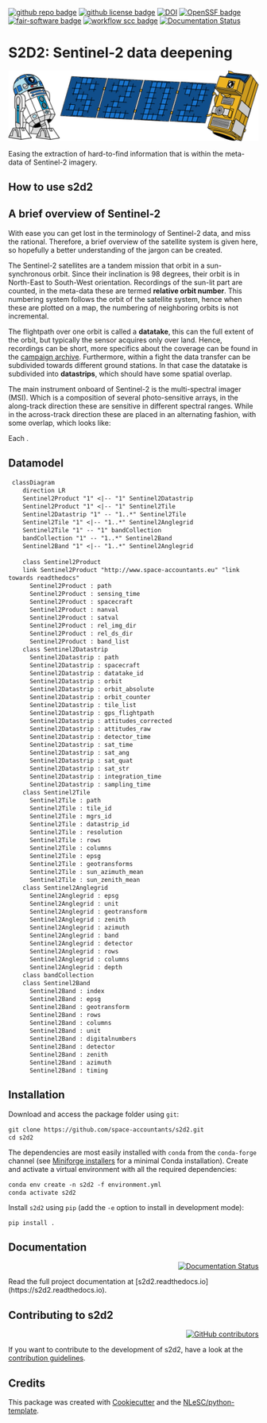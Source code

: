 [![github repo badge](https://img.shields.io/badge/github-repo-000.svg?logo=github&labelColor=gray&color=blue)](https://github.com/space-accountants/s2d2)
[![github license badge](https://img.shields.io/github/license/space-accountants/s2d2)](https://github.com/space-accountants/s2d2)
[![DOI](https://zenodo.org/badge/DOI/10.5281/zenodo.10654893.svg)](https://doi.org/10.5281/zenodo.10654893)
[![OpenSSF badge](https://bestpractices.coreinfrastructure.org/projects/8399/badge)](https://bestpractices.coreinfrastructure.org/projects/8399)
[![fair-software badge](https://img.shields.io/badge/fair--software.eu-%E2%97%8F%20%20%E2%97%8F%20%20%E2%97%8F%20%20%E2%97%8F%20%20%E2%97%8B-yellow)](https://fair-software.eu)
[![workflow scc badge](https://sonarcloud.io/api/project_badges/measure?project=space-accountants_s2d2&metric=coverage)](https://sonarcloud.io/dashboard?id=space-accountants_s2d2)
[![Documentation Status](https://readthedocs.org/projects/s2d2/badge/?version=latest)](https://s2d2.readthedocs.io/en/latest/?badge=latest)

# S2D2: Sentinel-2 data deepening

![s2d2-logo](docs/_images/logo-s2d2.jpg)

Easing the extraction of hard-to-find information that is within the meta-data of Sentinel-2 imagery.

## How to use s2d2

## A brief overview of Sentinel-2
With ease you can get lost in the terminology of Sentinel-2 data, and miss the rational. 
Therefore, a brief overview of the satellite system is given here, so hopefully a better understanding of the jargon can be created.

The Sentinel-2 satellites are a tandem mission that orbit in a sun-synchronous orbit. 
Since their inclination is 98 degrees, their orbit is in North-East to South-West orientation. 
Recordings of the sun-lit part are counted, in the meta-data these are termed **relative orbit number**.
This numbering system follows the orbit of the satellite system, hence when these are plotted on a map, 
the numbering of neighboring orbits is not incremental.

The flightpath over one orbit is called a **datatake**, this can the full extent of the orbit, but typically the sensor acquires only over land. 
Hence, recordings can be short, more specifics about the coverage can be found in the [campaign archive](https://sentinel.esa.int/web/sentinel/copernicus/sentinel-2/acquisition-plans/archive).
Furthermore, within a fight the data transfer can be subdivided towards different ground stations.
In that case the datatake is subdivided into **datastrips**, which should have some spatial overlap.

The main instrument onboard of Sentinel-2 is the multi-spectral imager (MSI).
Which is a composition of several photo-sensitive arrays, in the along-track direction these are sensitive in different spectral ranges.
While in the across-track direction these are placed in an alternating fashion, with some overlap, which looks like:

Each .

## Datamodel

```mermaid
 classDiagram
	direction LR
	Sentinel2Product "1" <|-- "1" Sentinel2Datastrip
	Sentinel2Product "1" <|-- "1" Sentinel2Tile
	Sentinel2Datastrip "1" -- "1..*" Sentinel2Tile
	Sentinel2Tile "1" <|-- "1..*" Sentinel2Anglegrid
	Sentinel2Tile "1" -- "1" bandCollection
	bandCollection "1" -- "1..*" Sentinel2Band
	Sentinel2Band "1" <|-- "1..*" Sentinel2Anglegrid
		
	class Sentinel2Product
	link Sentinel2Product "http://www.space-accountants.eu" "link towards readthedocs"
      Sentinel2Product : path
	  Sentinel2Product : sensing_time
	  Sentinel2Product : spacecraft 
	  Sentinel2Product : nanval 
	  Sentinel2Product : satval  
	  Sentinel2Product : rel_img_dir  
	  Sentinel2Product : rel_ds_dir  
	  Sentinel2Product : band_list     
    class Sentinel2Datastrip
      Sentinel2Datastrip : path
      Sentinel2Datastrip : spacecraft 
      Sentinel2Datastrip : datatake_id  
      Sentinel2Datastrip : orbit  
      Sentinel2Datastrip : orbit_absolute  
      Sentinel2Datastrip : orbit_counter     
      Sentinel2Datastrip : tile_list  
      Sentinel2Datastrip : gps_flightpath  
      Sentinel2Datastrip : attitudes_corrected  
      Sentinel2Datastrip : attitudes_raw  
      Sentinel2Datastrip : detector_time  
      Sentinel2Datastrip : sat_time  
      Sentinel2Datastrip : sat_ang  
      Sentinel2Datastrip : sat_quat  
      Sentinel2Datastrip : sat_str  
      Sentinel2Datastrip : integration_time  
      Sentinel2Datastrip : sampling_time  
    class Sentinel2Tile
      Sentinel2Tile : path
      Sentinel2Tile : tile_id
      Sentinel2Tile : mgrs_id
      Sentinel2Tile : datastrip_id 
      Sentinel2Tile : resolution
      Sentinel2Tile : rows
      Sentinel2Tile : columns
      Sentinel2Tile : epsg
      Sentinel2Tile : geotransforms
      Sentinel2Tile : sun_azimuth_mean
      Sentinel2Tile : sun_zenith_mean  
    class Sentinel2Anglegrid
      Sentinel2Anglegrid : epsg  
      Sentinel2Anglegrid : unit  
      Sentinel2Anglegrid : geotransform
      Sentinel2Anglegrid : zenith
      Sentinel2Anglegrid : azimuth  
      Sentinel2Anglegrid : band
      Sentinel2Anglegrid : detector
      Sentinel2Anglegrid : rows 
      Sentinel2Anglegrid : columns 
      Sentinel2Anglegrid : depth
	class bandCollection
	class Sentinel2Band
	  Sentinel2Band : index  
	  Sentinel2Band : epsg
	  Sentinel2Band : geotransform
	  Sentinel2Band : rows 
	  Sentinel2Band : columns 
	  Sentinel2Band : unit
	  Sentinel2Band : digitalnumbers 
	  Sentinel2Band : detector 
	  Sentinel2Band : zenith  
	  Sentinel2Band : azimuth  
	  Sentinel2Band : timing
```

## Installation

Download and access the package folder using `git`:

```console
git clone https://github.com/space-accountants/s2d2.git
cd s2d2
```

The dependencies are most easily installed with `conda` from the `conda-forge` channel (see
[Miniforge installers](https://github.com/conda-forge/miniforge/releases) for a minimal Conda
installation). Create and activate a virtual environment with all the required dependencies:

```console
conda env create -n s2d2 -f environment.yml
conda activate s2d2
```

Install `s2d2` using `pip` (add the `-e` option to install in development mode):

```console
pip install .
```

## Documentation
<div align='right'>

  [![Documentation Status](https://readthedocs.org/projects/s2d2/badge/?version=latest)](https://s2d2.readthedocs.io/en/latest/?badge=latest)

</div>
Read the full project documentation at [s2d2.readthedocs.io](https://s2d2.readthedocs.io).

## Contributing to s2d2 
<div align='right'>

  [![GitHub contributors](https://img.shields.io/github/contributors/space-accountants/s2d2.svg)](https://github.com/space-accountants/s2d2/graphs/contributors)

</div>

If you want to contribute to the development of s2d2,
have a look at the [contribution guidelines](CONTRIBUTING.md).

## Credits

This package was created with [Cookiecutter](https://github.com/audreyr/cookiecutter) and the [NLeSC/python-template](https://github.com/NLeSC/python-template).
